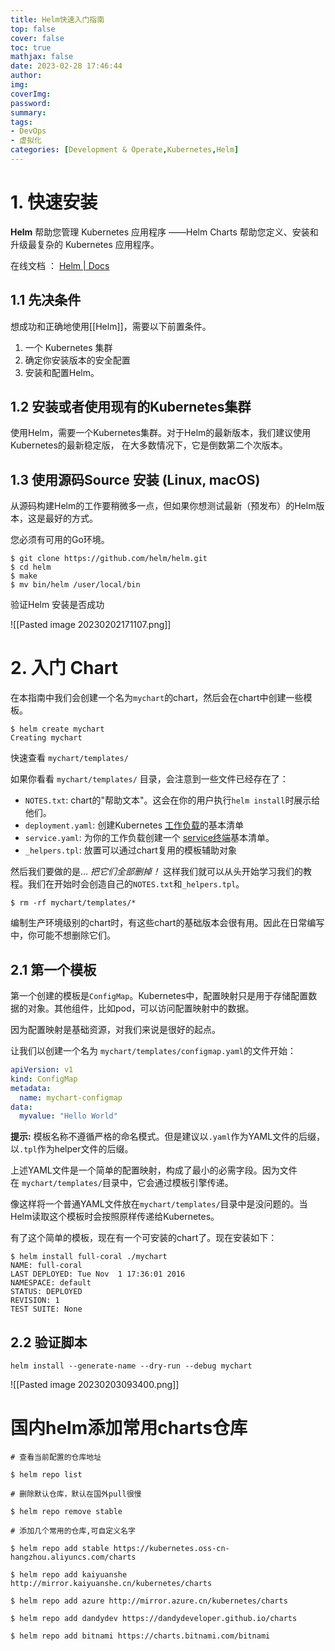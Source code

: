 ```yaml
---
title: Helm快速入门指南
top: false
cover: false
toc: true
mathjax: false
date: 2023-02-28 17:46:44
author:
img:
coverImg:
password:
summary:
tags:
- DevOps
- 虚拟化
categories: [Development & Operate,Kubernetes,Helm]
---
```


# 1. 快速安装

**Helm** 帮助您管理 Kubernetes 应用程序 ——Helm Charts 帮助您定义、安装和升级最复杂的 Kubernetes 应用程序。

在线文档 ： [Helm | Docs](https://helm.sh/zh/docs/)

## 1.1 先决条件

想成功和正确地使用[[Helm]]，需要以下前置条件。

1.  一个 Kubernetes 集群
2.  确定你安装版本的安全配置
3.  安装和配置Helm。

## 1.2 安装或者使用现有的Kubernetes集群

使用Helm，需要一个Kubernetes集群。对于Helm的最新版本，我们建议使用Kubernetes的最新稳定版， 在大多数情况下，它是倒数第二个次版本。

## 1.3 使用源码Source 安装 (Linux, macOS)

从源码构建Helm的工作要稍微多一点，但如果你想测试最新（预发布）的Helm版本，这是最好的方式。

您必须有可用的Go环境。

```shell
$ git clone https://github.com/helm/helm.git
$ cd helm
$ make
$ mv bin/helm /user/local/bin 
```

验证Helm 安装是否成功 
 
![[Pasted image 20230202171107.png]]


# 2.  入门 Chart

在本指南中我们会创建一个名为`mychart`的chart，然后会在chart中创建一些模板。

```console
$ helm create mychart
Creating mychart
```

快速查看 `mychart/templates/`

如果你看看 `mychart/templates/` 目录，会注意到一些文件已经存在了：

-   `NOTES.txt`: chart的"帮助文本"。这会在你的用户执行`helm install`时展示给他们。
-   `deployment.yaml`: 创建Kubernetes [工作负载](https://kubernetes.io/docs/user-guide/deployments/)的基本清单
-   `service.yaml`: 为你的工作负载创建一个 [service终端](https://kubernetes.io/docs/user-guide/services/)基本清单。
-   `_helpers.tpl`: 放置可以通过chart复用的模板辅助对象

然后我们要做的是... _把它们全部删掉！_ 这样我们就可以从头开始学习我们的教程。我们在开始时会创造自己的`NOTES.txt`和`_helpers.tpl`。

```console
$ rm -rf mychart/templates/*
```

编制生产环境级别的chart时，有这些chart的基础版本会很有用。因此在日常编写中，你可能不想删除它们。

## 2.1 第一个模板

第一个创建的模板是`ConfigMap`。Kubernetes中，配置映射只是用于存储配置数据的对象。其他组件，比如pod，可以访问配置映射中的数据。

因为配置映射是基础资源，对我们来说是很好的起点。

让我们以创建一个名为 `mychart/templates/configmap.yaml`的文件开始：

```yaml
apiVersion: v1
kind: ConfigMap
metadata:
  name: mychart-configmap
data:
  myvalue: "Hello World"
```

**提示:** 模板名称不遵循严格的命名模式。但是建议以`.yaml`作为YAML文件的后缀，以`.tpl`作为helper文件的后缀。

上述YAML文件是一个简单的配置映射，构成了最小的必需字段。因为文件在 `mychart/templates/`目录中，它会通过模板引擎传递。

像这样将一个普通YAML文件放在`mychart/templates/`目录中是没问题的。当Helm读取这个模板时会按照原样传递给Kubernetes。

有了这个简单的模板，现在有一个可安装的chart了。现在安装如下：

```shell
$ helm install full-coral ./mychart
NAME: full-coral
LAST DEPLOYED: Tue Nov  1 17:36:01 2016
NAMESPACE: default
STATUS: DEPLOYED
REVISION: 1
TEST SUITE: None
```

## 2.2 验证脚本 

```shell
helm install --generate-name --dry-run --debug mychart
```

![[Pasted image 20230203093400.png]]


# 国内helm添加常用charts仓库
```shell
# 查看当前配置的仓库地址
    
$ helm repo list
    
# 删除默认仓库，默认在国外pull很慢
    
$ helm repo remove stable
    
# 添加几个常用的仓库,可自定义名字

$ helm repo add stable https://kubernetes.oss-cn-hangzhou.aliyuncs.com/charts
    
$ helm repo add kaiyuanshe http://mirror.kaiyuanshe.cn/kubernetes/charts
    
$ helm repo add azure http://mirror.azure.cn/kubernetes/charts
    
$ helm repo add dandydev https://dandydeveloper.github.io/charts
    
$ helm repo add bitnami https://charts.bitnami.com/bitnami
```